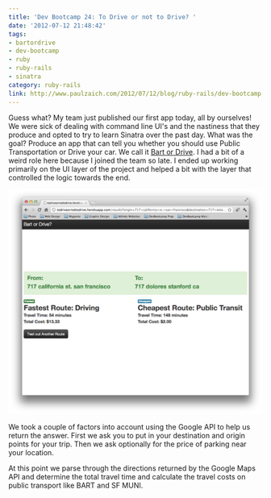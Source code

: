 ```yaml
---
title: 'Dev Bootcamp 24: To Drive or not to Drive? '
date: '2012-07-12 21:48:42'
tags:
- bartordrive
- dev-bootcamp
- ruby
- ruby-rails
- sinatra
category: ruby-rails
link: http://www.paulzaich.com/2012/07/12/blog/ruby-rails/dev-bootcamp-24/
---
```


Guess what? My team just published our first app today, all by ourselves! We were sick of dealing with command line UI's and the nastiness that they produce and opted to try to learn Sinatra over the past day. What was the goal? Produce an app that can tell you whether you should use Public Transportation or Drive your car. We call it
[Bart or Drive](http://todriveornottodrive.herokuapp.com/). I had a bit of a weird role here because I joined the team so late. I ended up working primarily on the UI layer of the project and helped a bit with the layer that controlled the logic towards the end.


[![](/images/blog/2012-07-12-dev-bootcamp-24.png)](http://todriveornottodrive.herokuapp.com/)

We took a couple of factors into account using the Google API to help us return the answer. First we ask you to put in your destination and origin points for your trip. Then we ask optionally for the price of parking near your location.

At this point we parse through the directions returned by the Google Maps API and determine the total travel time and calculate the travel costs on public transport like BART and SF MUNI.
